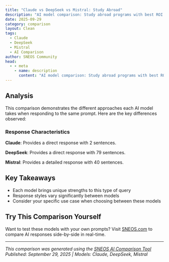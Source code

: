 ```yaml
---
title: "Claude vs DeepSeek vs Mistral: Study Abroad"
description: "AI model comparison: Study abroad programs with best ROI for career advancement..."
date: 2025-09-29
category: comparison
layout: Clean
tags:
  - Claude
  - DeepSeek
  - Mistral
  - AI Comparison
author: SNEOS Community
head:
  - - meta
    - name: description
      content: "AI model comparison: Study abroad programs with best ROI for career advancement..."
---
```


<ChatComparison
  title="Claude vs DeepSeek vs Mistral: Study Abroad"
  prompt="Study abroad programs with best ROI for career advancement"
  :responses='{
    "Claude": "Invalid API source. Please specify \u0027openai\u0027, \u0027anthropic\u0027, \u0027gemini\u0027, \u0027gemini-grounding\u0027, \u0027deepseek\u0027, \u0027grok\u0027, \u0027grok-live\u0027, or \u0027mistral\u0027.",
    "DeepSeek": "Of course. This is an excellent question, as the \u0022best ROI\u0022 isn\u0027t just about the highest salary; it\u0027s about the career acceleration, network access, and long-term trajectory that a program provides.\n\nHere\u2019s a breakdown of study abroad programs with the best ROI for career advancement, categorized by type and strategy.\n\n### The Core Principle: ROI in Study Abroad\nFor career advancement, ROI means:\n*   **Increased Earning Potential:** A direct salary boost from a prestigious degree.\n*   **Network Quality:** Access to a powerful alumni network and industry connections.\n*   **Career Switching/Pivoting:** The ability to move into a high-growth, high-pay industry (e.g., into Tech, Finance, or Consulting).\n*   **Geographic Mobility:** Gaining the credentials and visa sponsorship opportunities to work in a lucrative market.\n*   **Accelerated Promotion:** Gaining skills and a credential that fast-tracks you to leadership roles.\n\n---\n\n### Category 1: The Elite MBA (The Gold Standard for ROI)\n\nThis is, without a doubt, the most proven path for a direct and massive ROI in career advancement, especially for switching careers or accelerating in business.\n\n**Top Programs (The \u0022M7\u0022 and European Equivalents):**\n*   **USA:** Harvard Business School, Stanford GSB, Wharton (UPenn), Booth (Chicago), Kellogg (Northwestern), Columbia, MIT Sloan.\n*   **Europe:** INSEAD (France/Singapore), London Business School (LBS), HEC Paris, IESE (Spain).\n\n**Why the High ROI?**\n*   **Career Switching:** A top MBA is the primary tool for switching into high-finance (Investment Banking, Private Equity) or top-tier consulting (McKinsey, BCG, Bain).\n*   **Significant Salary Bump:** Graduates often see pre-MBA salaries double or triple. Median salaries at these schools are typically **$150,000 - $175,000\u002B**, with signing bonuses of $30,000\u002B.\n*   **Powerful Network:** The alumni network is your career\u0027s most valuable asset. It provides a lifelong advantage for job opportunities, deals, and advice.\n*   **Brand Credibility:** The brand of the school on your resume opens doors for the rest of your life.\n\n**Considerations:**\n*   **Extremely High Cost:** Tuition and living expenses can easily exceed **$200,000** for a two-year US program.\n*   **Intense Competition:** Requires a stellar undergraduate GPA, high GMAT/GRE scores, and impressive professional work experience (typically 3-5 years).\n\n---\n\n### Category 2: Specialized Master\u0027s Degrees (The Strategic Pivot)\n\nFor those who want to stay technical or make a targeted pivot without the broad (and expensive) scope of an MBA.\n\n**1. Master\u0027s in Data Science, Computer Science \u0026 AI (MS/MTech)**\n*   **Top Programs:** Stanford, MIT, Carnegie Mellon (USA); ETH Zurich (Switzerland); Imperial College London, University of Cambridge (UK); National University of Singapore (NUS).\n*   **ROI Driver:** Entry into the highest-demand field globally. Graduates command top salaries in tech, finance, and every major industry.\n*   **Career Paths:** Machine Learning Engineer, Data Scientist, Quant Researcher, Software Engineer at FAANG.\n\n**2. Master\u0027s in Finance (MFin)**\n*   **Top Programs:** Princeton (USA), Oxford (Sa\u00EFd), Cambridge (Judge), LBS, LSE (UK); HEC Paris.\n*   **ROI Driver:** A direct pipeline into elite finance roles in investment banking, asset management, and fintech, especially in London and New York.\n*   **Career Paths:** Investment Banker, Portfolio Manager, Risk Analyst.\n\n**3. Master\u0027s in Public Policy (MPP) / International Relations**\n*   **Top Programs:** Harvard (Kennedy), Princeton (SPIA), Georgetown, Sciences Po (Paris), LSE (UK).\n*   **ROI Driver:** Not always the highest direct salary, but unparalleled access to influential careers in government, NGOs, international organizations (UN, World Bank), and high-level corporate strategy.\n*   **Career Paths:** Policy Advisor, Diplomat, Strategy Consultant, Non-profit Leader.\n\n---\n\n### Category 3: Short \u0026 Focused Executive Education\n\nFor mid-career professionals who cannot take 1-2 years off work.\n\n*   **Programs:** Advanced Management Programs (AMPs) at Harvard, Wharton, INSEAD, etc. These are typically 4-8 week intensive courses.\n*   **ROI Driver:** Immediate skill upgrades and networking with other senior executives. Often paid for by employers to groom high-potential talent for leadership roles.\n*   **Career Paths:** Accelerated promotion to C-Suite (CEO, CFO, COO).\n\n---\n\n### Category 4: Undergraduate Semester/Year Abroad (The Foundation Builder)\n\nWhile the ROI is less direct, it\u0027s crucial for long-term career capital.\n\n*   **ROI Driver:**\n    *   **Language \u0026 Cultural Skills:** Critical for global business roles.\n    *   **Maturity \u0026 Independence:** Highly valued by employers.\n    *   **Network Building:** Forming connections that can lead to international job opportunities later.\n*   **Maximizing ROI:** Choose a university in a global business hub (e.g., Singapore, London, Hong Kong) and **secure an internship** while you are there. This turns a cultural experience into a career-launching one.\n\n---\n\n### Key Factors to Maximize Your ROI (The Decision Framework)\n\nWhen evaluating any program, ask these questions:\n\n1.  **Placement Statistics:** What are the median salaries? Which companies recruit on campus? What percentage of students have a job offer at graduation? **This is the most important data point.**\n2.  **Alumni Network:** Where are they? How strong and accessible is the network? Use LinkedIn to search for alumni in your target companies/roles.\n3.  **Location:** Is the school in or near a major hub for your target industry? (e.g., Tech in Silicon Valley, Finance in London/NYC, Engineering in Germany).\n4.  **Career Services:** How strong and proactive is the career support? Do they have dedicated coaches for your industry?\n5.  **Visa \u0026 Immigration Policies:** Does the country offer post-study work visas? (e.g., The UK\u0027s Graduate Route Visa, Canada\u0027s PGWP, the US OPT). This is critical for converting your degree into a job in that country.\n\n### Final Verdict \u0026 Recommendations\n\n*   **For the Highest Absolute ROI (if you can get in):** An **Elite MBA (Harvard, Stanford, Wharton, INSEAD)** is the undisputed champion for career acceleration and salary increase in business.\n*   **For the Highest ROI in a Technical Field:** A **Master\u0027s in Computer Science or Data Science from a top-tier school (Stanford, MIT, Carnegie Mellon)** offers a near-guarantee of a high-paying job in a high-growth sector.\n*   **For the Best Strategic Pivot into Finance:** A **Master\u0027s in Finance from Princeton, LBS, or Oxford** is more focused and often more effective than an MBA for this specific goal.\n*   **For Mid-Career Professionals:** An **Executive MBA or Advanced Management Program** from a top school provides the best ROI by fast-tracking you to executive leadership without derailing your current career.\n\n**Actionable Next Step:** Your first stop for research should be the employment reports published on the websites of the schools you are interested in. This data is the single best indicator of the ROI you can expect.",
    "Mistral": "Choosing a study abroad program with the best return on investment (ROI) for career advancement involves considering several factors, including the reputation of the institution, the quality of the program, networking opportunities, and the relevance of the curriculum to your career goals. Here are some programs and destinations known for their strong ROI:\n\n### 1. **Business and Management Programs**\n- **Harvard Business School (USA)**: Known for its MBA program, which offers extensive networking opportunities and a strong alumni network.\n- **INSEAD (France/Singapore)**: Offers a one-year MBA program with a global focus, ideal for international business careers.\n- **London Business School (UK)**: Provides a strong foundation in business and management with a focus on global markets.\n\n### 2. **Engineering and Technology Programs**\n- **Massachusetts Institute of Technology (MIT) (USA)**: Renowned for its engineering and technology programs, with strong industry connections.\n- **ETH Zurich (Switzerland)**: Known for its excellence in engineering and technology, with a strong focus on research and innovation.\n- **University of Cambridge (UK)**: Offers top-tier engineering programs with a strong emphasis on research and practical applications.\n\n### 3. **Computer Science and IT Programs**\n- **Stanford University (USA)**: Known for its computer science program, with strong ties to Silicon Valley.\n- **Carnegie Mellon University (USA)**: Offers a robust computer science curriculum with a focus on innovation and entrepreneurship.\n- **University of Oxford (UK)**: Provides a comprehensive computer science program with a strong research component.\n\n### 4. **Medicine and Health Sciences Programs**\n- **Johns Hopkins University (USA)**: Renowned for its medical school and research opportunities.\n- **University of Melbourne (Australia)**: Offers a strong medical program with a focus on clinical practice and research.\n- **Karolinska Institutet (Sweden)**: Known for its medical research and strong ties to the Nobel Prize in Medicine.\n\n### 5. **Law Programs**\n- **Yale Law School (USA)**: One of the most prestigious law schools globally, known for its strong alumni network and academic rigor.\n- **University of Cambridge (UK)**: Offers a highly regarded law program with a strong focus on international law.\n- **University of Melbourne (Australia)**: Known for its comprehensive law program and strong industry connections.\n\n### 6. **Design and Arts Programs**\n- **Royal College of Art (UK)**: Renowned for its design and arts programs, with a strong focus on innovation and creativity.\n- **Parsons School of Design (USA)**: Offers a comprehensive design program with strong industry connections.\n- **\u00C9cole nationale sup\u00E9rieure des Beaux-Arts (France)**: Known for its excellence in fine arts and design.\n\n### 7. **Social Sciences and Humanities Programs**\n- **University of Oxford (UK)**: Offers strong programs in social sciences and humanities, with a focus on research and critical thinking.\n- **University of Chicago (USA)**: Known for its rigorous social sciences and humanities programs.\n- **University of Toronto (Canada)**: Offers comprehensive programs in social sciences and humanities with a strong research component.\n\n### Factors to Consider:\n1. **Reputation and Ranking**: Look for institutions with a strong global reputation and high rankings in your field of interest.\n2. **Networking Opportunities**: Programs that offer extensive networking opportunities, internships, and industry connections can significantly enhance your career prospects.\n3. **Curriculum Relevance**: Ensure the curriculum aligns with your career goals and provides practical, relevant skills.\n4. **Alumni Network**: A strong alumni network can provide valuable connections and mentorship opportunities.\n5. **Cost and Scholarships**: Consider the cost of the program and the availability of scholarships or financial aid to maximize your ROI.\n\nBy carefully evaluating these factors, you can choose a study abroad program that offers the best ROI for your career advancement."
  }'
  published-date="16:28"
/>

## Analysis

This comparison demonstrates the different approaches each AI model takes when responding to the same prompt. Here are the key differences observed:

### Response Characteristics

**Claude**: Provides a direct response with 2 sentences. 

**DeepSeek**: Provides a direct response with 79 sentences. 

**Mistral**: Provides a detailed response with 40 sentences. 

## Key Takeaways

- Each model brings unique strengths to this type of query
- Response styles vary significantly between models
- Consider your specific use case when choosing between these models

## Try This Comparison Yourself

Want to test these models with your own prompts? Visit [SNEOS.com](https://sneos.com) to compare AI responses side-by-side in real-time.

---

*This comparison was generated using the [SNEOS AI Comparison Tool](https://sneos.com)*
*Published: September 29, 2025 | Models: Claude, DeepSeek, Mistral*
